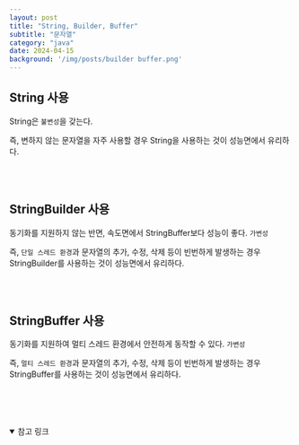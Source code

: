 ```yaml
---
layout: post
title: "String, Builder, Buffer"
subtitle: "문자열"
category: "java"
date: 2024-04-15
background: '/img/posts/builder buffer.png'
---
```


## String 사용

String은 `불변성`을 갖는다. 

즉, 변하지 않는 문자열을 자주 사용할 경우 String을 사용하는 것이 성능면에서 유리하다.

<br>
<br>

## StringBuilder 사용

동기화를 지원하지 않는 반면, 속도면에서 StringBuffer보다 성능이 좋다. `가변성`

즉, `단일 스레드 환경`과 문자열의 추가, 수정, 삭제 등이 빈번하게 발생하는 경우 StringBuilder를 사용하는 것이 성능면에서 유리하다.

<br>
<br>

## StringBuffer 사용

동기화를 지원하여 멀티 스레드 환경에서 안전하게 동작할 수 있다. `가변성`

즉, `멀티 스레드 환경`과 문자열의 추가, 수정, 삭제 등이 빈번하게 발생하는 경우 StringBuffer를 사용하는 것이 성능면에서 유리하다.

<br>
<br>
<br>
<br>

<details open="open">
<summary>참고 링크</summary>
<div markdown="1">
<https://velog.io/@heoseungyeon/StringBuilder%EC%99%80-StringBuffer%EB%8A%94-%EB%AC%B4%EC%8A%A8-%EC%B0%A8%EC%9D%B4%EA%B0%80-%EC%9E%88%EB%8A%94%EA%B0%80>
<div>
